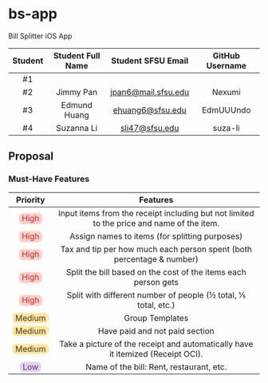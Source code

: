 # bs-app
Bill Splitter iOS App

|   Student    | Student Full Name |   Student SFSU Email   | GitHub Username |
| :----------: | :---------------: | :--------------------: | :-------------: |
|      #1      |                   |                        |                 |
|      #2      |     Jimmy Pan     |   jpan6@mail.sfsu.edu  |     Nexumi      |
|      #3      |    Edmund Huang   |     ehuang6@sfsu.edu   |    EdmUUUndo    |
|      #4      |     Suzanna Li    |      sli47@sfsu.edu    |     suza-li     |

## Proposal
### Must-Have Features
| Priority | Features |
| :------: | :------: |
| <span style="border-radius: 8px; background: #FFCFC9; color: #C22E2D; padding: 0px 6px 2px 6px;">High</span> | Input items from the receipt including but not limited to the price and name of the item. |
| <span style="border-radius: 8px; background: #FFCFC9; color: #C22E2D; padding: 0px 6px 2px 6px;">High</span> | Assign names to items (for splitting purposes) |
| <span style="border-radius: 8px; background: #FFCFC9; color: #C22E2D; padding: 0px 6px 2px 6px;">High</span> | Tax and tip per how much each person spent (both percentage & number) |
| <span style="border-radius: 8px; background: #FFCFC9; color: #C22E2D; padding: 0px 6px 2px 6px;">High</span> | Split the bill based on the cost of the items each person gets |
| <span style="border-radius: 8px; background: #FFCFC9; color: #C22E2D; padding: 0px 6px 2px 6px;">High</span> | Split with different number of people (½ total, ⅕ total, etc.) |
| <span style="border-radius: 8px; background: #FFE5A0; color: #473821; padding: 0px 6px;">Medium</span> | Group Templates |
| <span style="border-radius: 8px; background: #FFE5A0; color: #473821; padding: 0px 6px;">Medium</span> | Have paid and not paid section |
| <span style="border-radius: 8px; background: #FFE5A0; color: #473821; padding: 0px 6px;">Medium</span> | Take a picture of the receipt and automatically have it itemized (Receipt OCI). |
| <span style="border-radius: 8px; background: #E6CFF2; color: #5A3286; padding: 0px 6px;">Low</span> | Name of the bill: Rent, restaurant, etc. |
